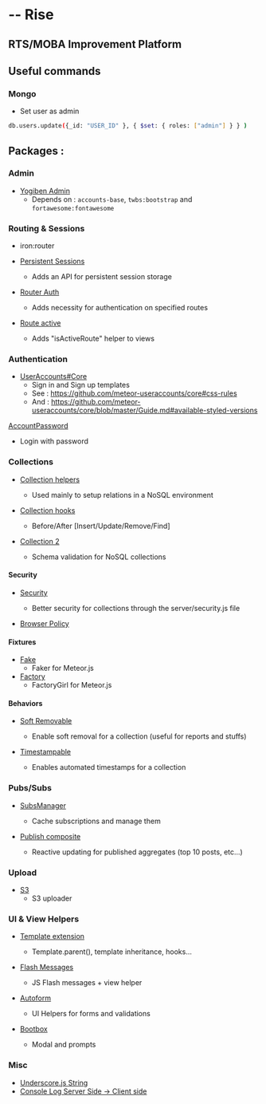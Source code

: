 # -- Rise

## RTS/MOBA Improvement Platform

## Useful commands

### Mongo

- Set user as admin
```bash
db.users.update({_id: "USER_ID" }, { $set: { roles: ["admin"] } } )
```

## Packages :

### Admin

- [Yogiben Admin](https://atmospherejs.com/yogiben/admin)
  - Depends on : `accounts-base`, `twbs:bootstrap` and `fortawesome:fontawesome`

### Routing & Sessions

- iron:router
- [Persistent Sessions](https://github.com/okgrow/meteor-persistent-session/)
  - Adds an API for persistent session storage

- [Router Auth](https://github.com/zimme/meteor-iron-router-auth/)
  - Adds necessity for authentication on specified routes

- [Route active](https://github.com/zimme/meteor-iron-router-active)
  - Adds "isActiveRoute" helper to views

### Authentication

- [UserAccounts#Core](https://atmospherejs.com/useraccounts/unstyled)
  - Sign in and Sign up templates
  - See : https://github.com/meteor-useraccounts/core#css-rules
  - And : https://github.com/meteor-useraccounts/core/blob/master/Guide.md#available-styled-versions

 [AccountPassword](https://atmospherejs.com/meteor/accounts-password)
  - Login with password

### Collections

- [Collection helpers](https://github.com/dburles/meteor-collection-helpers/)
  - Used mainly to setup relations in a NoSQL environment

- [Collection hooks](https://github.com/matb33/meteor-collection-hooks)
  - Before/After [Insert/Update/Remove/Find]

- [Collection 2](https://github.com/aldeed/meteor-collection2/)
  - Schema validation for NoSQL collections

#### Security

- [Security](https://github.com/ongoworks/meteor-security/)
  - Better security for collections through the server/security.js file

- [Browser Policy](https://atmospherejs.com/meteor/browser-policy)

#### Fixtures

- [Fake](https://github.com/anticoders/meteor-fake/)
  - Faker for Meteor.js
- [Factory](https://github.com/percolatestudio/meteor-factory/)
  - FactoryGirl for Meteor.js

#### Behaviors
- [Soft Removable](https://atmospherejs.com/zimme/collection-softremovable)
  - Enable soft removal for a collection (useful for reports and stuffs)

- [Timestampable](https://atmospherejs.com/zimme/collection-timestampable)
  - Enables automated timestamps for a collection

### Pubs/Subs

- [SubsManager](https://github.com/meteorhacks/subs-manager/)
  - Cache subscriptions and manage them

- [Publish composite](https://github.com/englue/meteor-publish-composite/)
  - Reactive updating for published aggregates (top 10 posts, etc...)

### Upload
- [S3](https://github.com/Lepozepo/S3)
  - S3 uploader

### UI & View Helpers

- [Template extension](https://github.com/aldeed/meteor-template-extension)
  - Template.parent(), template inheritance, hooks...

- [Flash Messages](https://github.com/camilosw/flash-messages)
  - JS Flash messages + view helper

- [Autoform](https://github.com/aldeed/meteor-autoform/)
  - UI Helpers for forms and validations

- [Bootbox](https://atmospherejs.com/mizzao/bootboxjs)
  - Modal and prompts

### Misc

- [Underscore.js String](https://atmospherejs.com/wizonesolutions/underscore-string)
- [Console Log Server Side -> Client side](https://github.com/aldeed/meteor-console-me/)
